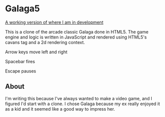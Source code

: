 # Galaga5

[A working version of where I am in development](http://hoorayimhelping.github.com/Galaga5/)

This is a clone of the arcade classic Galaga done in HTML5. The game engine and logic is written in JavaScript and rendered using HTML5's cavans tag and a 2d rendering context.


Arrow keys move left and right

Spacebar fires

Escape pauses

## About

I'm writing this because I've always wanted to make a video game, and I figured I'd start with a clone. I chose Galaga because my ex really enjoyed it as a kid and it seemed like a good way to impress her.